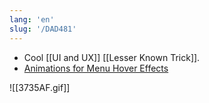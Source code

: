 ```yaml
---
lang: 'en'
slug: '/DAD481'
---
```


- Cool [[UI and UX]] [[Lesser Known Trick]].
- [Animations for Menu Hover Effects](https://tympanus.net/Development/RapidImageHoverMenuEffects/)

![[3735AF.gif]]

